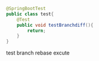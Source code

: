 ```java
@SpringBootTest
public class test{
	@Test
	public void testBranchdiff(){
		return;
	}
}
```

test branch rebase excute
